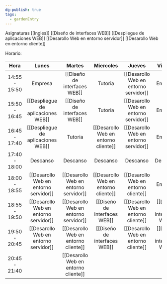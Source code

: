 ```yaml
---
dg-publish: true
tags:
  - gardenEntry
---
```

Asignaturas
[[Ingles]]
[[Diseño de interfaces WEB]]
[[Despliegue de aplicaciones WEB]]
[[Desarollo Web en entorno servidor]]
[[Desarollo Web en entorno cliente]]

Horario:

|     Hora      |                 Lunes                 |                Martes                 |              Miercoles               |                Jueves                 |           Viernes            |
| :-----------: | :-----------------------------------: | :-----------------------------------: | :----------------------------------: | :-----------------------------------: | :--------------------------: |
| 14:55 - 15:50 |                Empresa                |     [[Diseño de interfaces WEB]]      |               Tutoria                | [[Desarollo Web en entorno servidor]] |           Empresa            |
| 15:50 - 16:45 |  [[Despliegue de aplicaciones WEB]]   |     [[Diseño de interfaces WEB]]      |               Tutoria                | [[Desarollo Web en entorno servidor]] |           Empresa            |
| 16:45 - 17:40 |  [[Despliegue de aplicaciones WEB]]   |                Tutoria                | [[Desarollo Web en entorno cliente]] | [[Desarollo Web en entorno servidor]] |           Empresa            |
| 17:40 - 18:00 |               Descanso                |               Descanso                |               Descanso               |               Descanso                |           Descanso           |
| 18:00 - 18:55 | [[Desarollo Web en entorno servidor]] | [[Desarollo Web en entorno servidor]] | [[Desarollo Web en entorno cliente]] | [[Desarollo Web en entorno cliente]]  |           Empresa            |
| 18:55 - 19:50 | [[Desarollo Web en entorno servidor]] | [[Desarollo Web en entorno servidor]] |     [[Diseño de interfaces WEB]]     | [[Desarollo Web en entorno cliente]]  | [[Diseño de interfaces WEB]] |
| 19:50 - 20:45 | [[Desarollo Web en entorno servidor]] | [[Desarollo Web en entorno cliente]]  |     [[Diseño de interfaces WEB]]     | [[Desarollo Web en entorno cliente]]  | [[Diseño de interfaces WEB]] |
| 20:45 - 21:40 |                                       | [[Desarollo Web en entorno cliente]]  |                                      |                                       |                              |
